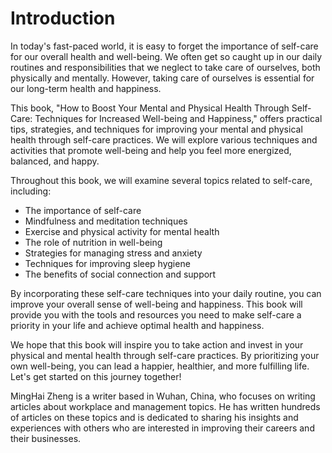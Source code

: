 # Introduction

In today's fast-paced world, it is easy to forget the importance of self-care for our overall health and well-being. We often get so caught up in our daily routines and responsibilities that we neglect to take care of ourselves, both physically and mentally. However, taking care of ourselves is essential for our long-term health and happiness.

This book, "How to Boost Your Mental and Physical Health Through Self-Care: Techniques for Increased Well-being and Happiness," offers practical tips, strategies, and techniques for improving your mental and physical health through self-care practices. We will explore various techniques and activities that promote well-being and help you feel more energized, balanced, and happy.

Throughout this book, we will examine several topics related to self-care, including:

* The importance of self-care
* Mindfulness and meditation techniques
* Exercise and physical activity for mental health
* The role of nutrition in well-being
* Strategies for managing stress and anxiety
* Techniques for improving sleep hygiene
* The benefits of social connection and support

By incorporating these self-care techniques into your daily routine, you can improve your overall sense of well-being and happiness. This book will provide you with the tools and resources you need to make self-care a priority in your life and achieve optimal health and happiness.

We hope that this book will inspire you to take action and invest in your physical and mental health through self-care practices. By prioritizing your own well-being, you can lead a happier, healthier, and more fulfilling life. Let's get started on this journey together!

MingHai Zheng is a writer based in Wuhan, China, who focuses on writing articles about workplace and management topics. He has written hundreds of articles on these topics and is dedicated to sharing his insights and experiences with others who are interested in improving their careers and their businesses.
